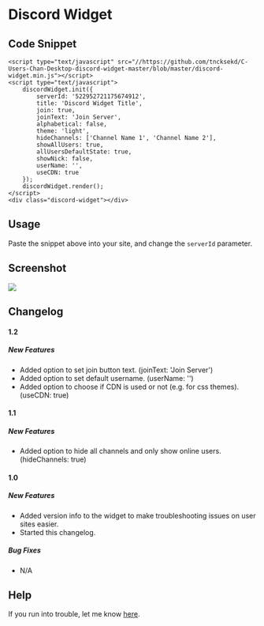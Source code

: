 # Discord Widget
## Code Snippet
    <script type="text/javascript" src="//https://github.com/tncksekd/C-Users-Chan-Desktop-discord-widget-master/blob/master/discord-widget.min.js"></script>
    <script type="text/javascript">
        discordWidget.init({
            serverId: '522952721175674912',
            title: 'Discord Widget Title',
            join: true,
            joinText: 'Join Server',
            alphabetical: false,
            theme: 'light',
            hideChannels: ['Channel Name 1', 'Channel Name 2'],
            showAllUsers: true,
            allUsersDefaultState: true,
            showNick: false,
            userName: '',
            useCDN: true
        });
        discordWidget.render();
    </script>
    <div class="discord-widget"></div>

## Usage
Paste the snippet above into your site, and change the `serverId` parameter.

## Screenshot
![](http://i.imgur.com/6zRoK2V.png)

## Changelog
#### 1.2
##### New Features
* Added option to set join button text. (joinText: 'Join Server')
* Added option to set default username. (userName: '')
* Added option to choose if CDN is used or not (e.g. for css themes). (useCDN: true)


#### 1.1
##### New Features
* Added option to hide all channels and only show online users. (hideChannels: true)


#### 1.0
##### New Features
* Added version info to the widget to make troubleshooting issues on user sites easier.
* Started this changelog.

##### Bug Fixes
* N/A

## Help
If you run into trouble, let me know [here](https://github.com/RestingCoder/discord-widget/issues).
